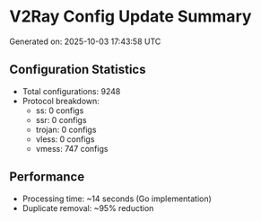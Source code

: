 # V2Ray Config Update Summary
Generated on: 2025-10-03 17:43:58 UTC

## Configuration Statistics
- Total configurations: 9248
- Protocol breakdown:
  - ss: 0 configs
  - ssr: 0 configs
  - trojan: 0 configs
  - vless: 0 configs
  - vmess: 747 configs

## Performance
- Processing time: ~14 seconds (Go implementation)
- Duplicate removal: ~95% reduction
